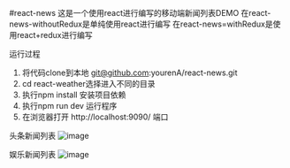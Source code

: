 #react-news
这是一个使用react进行编写的移动端新闻列表DEMO
在react-news-withoutRedux是单纯使用react进行编写
在react-news=withRedux是使用react+redux进行编写

运行过程

1. 将代码clone到本地 git@github.com:yourenA/react-news.git
2. cd react-weather选择进入不同的目录
3. 执行npm install 安装项目依赖
4. 执行npm run dev 运行程序
5. 在浏览器打开 http://localhost:9090/ 端口

头条新闻列表
![image](https://github.com/yourenA/react-news/imgs/master/1.png)

娱乐新闻列表
![image](https://github.com/yourenA/react-news/imgs/master/2.png)
